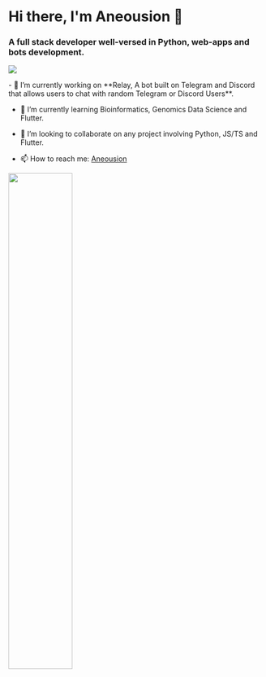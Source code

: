 # Hi there, I'm Aneousion 👋

### A full stack developer well-versed in Python, web-apps and bots development. 
<p>
<img src="https://tenor.com/bT0w6.gif" /> 
</p>
- 🔭 I’m currently working on **Relay, A bot built on Telegram and Discord that allows users to chat with random Telegram or Discord Users**.

- 🌱 I’m currently learning Bioinformatics, Genomics Data Science and Flutter.
  
- 👯 I’m looking to collaborate on any project involving Python, JS/TS and Flutter.
  
- 📫 How to reach me: [Aneousion](https://x.com/aneousion)
<p>
<img align="center" src="https://github-readme-stats.vercel.app/api/top-langs/?username=Aneousion&hide_progress=true&theme=transparent" width="50%"/>
</p>
